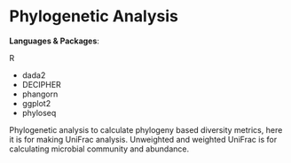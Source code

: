 # Phylogenetic Analysis

**Languages & Packages**:

R
- dada2
- DECIPHER
- phangorn
- ggplot2
- phyloseq

Phylogenetic analysis to calculate phylogeny based diversity metrics, here it is for making UniFrac analysis. Unweighted and weighted UniFrac is for calculating microbial community and abundance.
